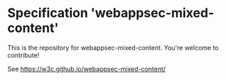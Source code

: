 
# Specification 'webappsec-mixed-content'

This is the repository for webappsec-mixed-content. You're welcome to contribute!

See
 https://w3c.github.io/webappsec-mixed-content/
